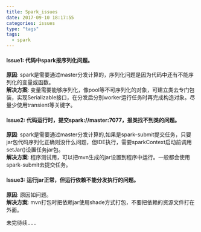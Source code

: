```yaml
---
title: Spark_issues
date: 2017-09-10 18:17:55
categories: issues
type: "tags"
tags: 
  - spark
---
```


#### Issue1: 代码中spark报序列化问题。  
**原因**: spark是需要通过master分发计算的，序列化问题是因为代码中还有不能序列化的变量或函数。  
**解决方案**: 变量需要能够序列化，像pool等不可序列化的对象，可建立类去专门包装，实现Serializable接口，在分发后分别worker运行任务时再完成构造对象。尽量少使用transient等关键字。

#### Issue2: 代码运行时，提交spark://master:7077，报类找不到类的问题。  
**原因**: spark是需要通过master分发计算的,如果是spark-submit提交任务，只要jar包代码序列化正确则没什么问题，但IDE执行，需要sparkContext启动前调用setJar()设置任务jar包。  
**解决方案**: 程序测试用，可以把mvn生成的jar设置到程序中运行。一般都会使用spark-submit去提交任务。

<!-- more -->

#### Issue3: 运行jar正常，但运行依赖不能分发执行的问题。   
**原因**: 原因如问题。  
**解决方案**: mvn打包时把依赖jar使用shade方式打包，不要把依赖的资源文件打在外面。


未完待续……
